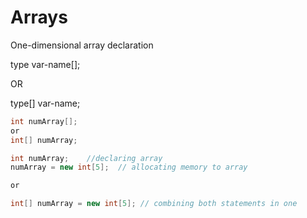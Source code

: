 # Arrays

One-dimensional array declaration 

type var-name[];

OR

type[] var-name;

```java
int numArray[]; 
or 
int[] numArray;
```

```java
int numArray;    //declaring array
numArray = new int[5];  // allocating memory to array

or 

int[] numArray = new int[5]; // combining both statements in one
```
